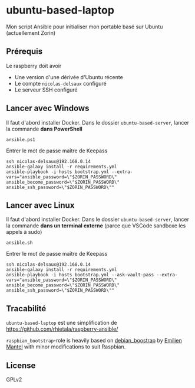 # ubuntu-based-laptop

Mon script Ansible pour initialiser mon portable basé sur Ubuntu (actuellement Zorin)

## Prérequis

Le raspberry doit avoir

* Une version d'une dérivée d'Ubuntu récente
* Le compte `nicolas-delsaux` configuré
* Le serveur SSH configuré

## Lancer avec Windows

Il faut d'abord installer Docker.
Dans le dossier `ubuntu-based-server`, lancer la commande **dans PowerShell**

    ansible.ps1

Entrer le mot de passe maître de Keepass

    ssh nicolas-delsaux@192.168.0.14
    ansible-galaxy install -r requirements.yml
    ansible-playbook -i hosts bootstrap.yml --extra-vars="ansible_password=\"$ZORIN_PASSWORD\" ansible_become_password=\"$ZORIN_PASSWORD\" ansible_ssh_password=\"$ZORIN_PASSWORD\""

## Lancer avec Linux

Il faut d'abord installer Docker.
Dans le dossier `ubuntu-based-server`, lancer la commande **dans un terminal externe** (parce que VSCode sandboxe les appels à sudo)

    ansible.sh

Entrer le mot de passe maître de Keepass

    ssh nicolas-delsaux@192.168.0.14
    ansible-galaxy install -r requirements.yml
    ansible-playbook -i hosts bootstrap.yml --ask-vault-pass --extra-vars="ansible_password=\"$ZORIN_PASSWORD\" ansible_become_password=\"$ZORIN_PASSWORD\" ansible_ssh_password=\"$ZORIN_PASSWORD\""

## Tracabilité

`ubuntu-based-laptop` est une simplification de https://github.com/rhietala/raspberry-ansible/

`raspbian_bootstrap`-role is heavily based on
[debian_boostrap](https://github.com/HanXHX/ansible-debian-bootstrap) by
[Emilien Mantel](https://twitter.com/hanxhx_) with minor modifications to
suit Raspbian.

## License

GPLv2
